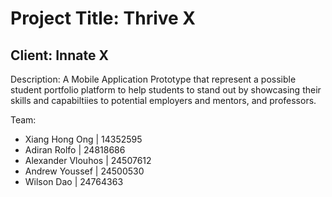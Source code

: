 # Project Title: Thrive X

## Client: Innate X

Description: A Mobile Application Prototype that represent a possible student portfolio platform to help students to stand out by showcasing their skills and capabiltiies to potential employers and mentors, and professors.

Team:

- Xiang Hong Ong | 14352595
- Adiran Rolfo | 24818686
- Alexander Vlouhos | 24507612
- Andrew Youssef | 24500530
- Wilson Dao | 24764363
